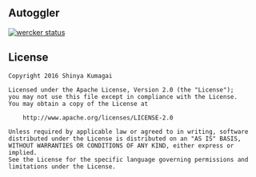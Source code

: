 ## Autoggler

[![wercker status](https://app.wercker.com/status/0e3945ceea3d797bc483a7386eb44440/s/develop "wercker status")](https://app.wercker.com/project/byKey/0e3945ceea3d797bc483a7386eb44440)


## License

    Copyright 2016 Shinya Kumagai

    Licensed under the Apache License, Version 2.0 (the "License");
    you may not use this file except in compliance with the License.
    You may obtain a copy of the License at

        http://www.apache.org/licenses/LICENSE-2.0

    Unless required by applicable law or agreed to in writing, software
    distributed under the License is distributed on an "AS IS" BASIS,
    WITHOUT WARRANTIES OR CONDITIONS OF ANY KIND, either express or implied.
    See the License for the specific language governing permissions and
    limitations under the License.
